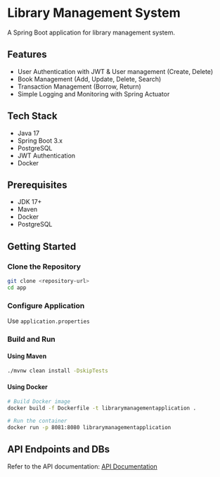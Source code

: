 # Library Management System

A Spring Boot application for library management system.

## Features

- User Authentication with JWT & User management (Create, Delete)
- Book Management (Add, Update, Delete, Search)
- Transaction Management (Borrow, Return)
- Simple Logging and Monitoring with Spring Actuator

## Tech Stack

- Java 17
- Spring Boot 3.x
- PostgreSQL
- JWT Authentication
- Docker

## Prerequisites

- JDK 17+
- Maven
- Docker
- PostgreSQL

## Getting Started

### Clone the Repository

```bash
git clone <repository-url>
cd app
```

### Configure Application

Use `application.properties` 


### Build and Run

#### Using Maven

```bash
./mvnw clean install -DskipTests

```

#### Using Docker

```bash
# Build Docker image
docker build -f Dockerfile -t librarymanagementapplication .

# Run the container
docker run -p 8081:8080 librarymanagementapplication
```

## API Endpoints and DBs

Refer to the API documentation: [API Documentation](./LMS-API-Documentation.docx)




